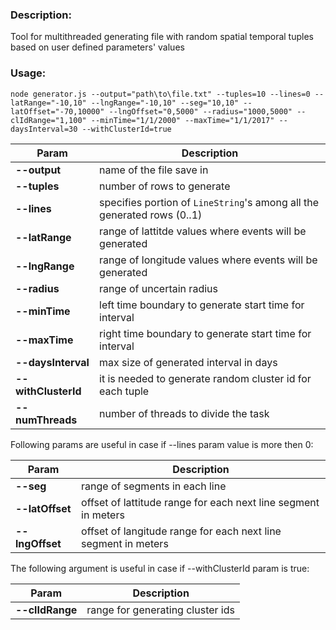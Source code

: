### **Description:**

Tool for multithreaded generating file with random spatial temporal tuples based on user defined parameters' values

### **Usage:**

`node generator.js --output="path\to\file.txt" --tuples=10 --lines=0 --latRange="-10,10" --lngRange="-10,10" --seg="10,10" --latOffset="-70,10000" --lngOffset="0,5000" --radius="1000,5000" --clIdRange="1,100" --minTime="1/1/2000" --maxTime="1/1/2017" --daysInterval=30 --withClusterId=true`

**Param**|**Description**
------------ | -------------
**--output**|name of the file save in
**--tuples**|number of rows to generate
**--lines**|specifies portion of `LineString`'s among all the generated rows (0..1)
**--latRange**|range of lattitde values where events will be generated
**--lngRange**|range of longitude values where events will be generated
**--radius**|range of uncertain radius
**--minTime**|left time boundary to generate start time for interval
**--maxTime**|right time boundary to generate start time for interval
**--daysInterval**|max size of generated interval in days
**--withClusterId**|it is needed to generate random cluster id for each tuple
**--numThreads**|number of threads to divide the task

Following params are useful in case if --lines param value is more then 0:

**Param**|**Description**
------------ | -------------
**--seg**|range of segments in each line
**--latOffset**|offset of lattitude range for each next line segment in meters
**--lngOffset**|offset of langitude range for each next line segment in meters

The following argument is useful in case if --withClusterId param is true:

**Param**|**Description**
------------ | -------------
**--clIdRange**|range for generating cluster ids